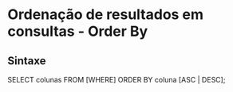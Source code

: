 # Ordenação de resultados em consultas - Order By

## Sintaxe

SELECT colunas
FROM
[WHERE]
ORDER BY coluna [ASC | DESC];
